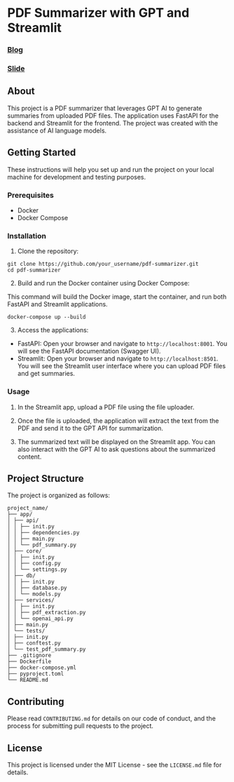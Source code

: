 # PDF Summarizer with GPT and Streamlit

### [Blog](https://zenn.dev/zerebom/articles/1ffd51da420c9e)
### [Slide](https://speakerdeck.com/zerebom/chatgpttonohui-hua-nodetafen-xi-kai-fa-dui-hua-wozui-shi-hua-surutamenozhi-zhen-tote-xing)

## About
This project is a PDF summarizer that leverages GPT AI to generate summaries from uploaded PDF files. The application uses FastAPI for the backend and Streamlit for the frontend. The project was created with the assistance of AI language models.

## Getting Started

These instructions will help you set up and run the project on your local machine for development and testing purposes.

### Prerequisites

- Docker
- Docker Compose

### Installation

1. Clone the repository:
```
git clone https://github.com/your_username/pdf-summarizer.git
cd pdf-summarizer
```
2. Build and run the Docker container using Docker Compose:

This command will build the Docker image, start the container, and run both FastAPI and Streamlit applications.
```
docker-compose up --build
```


3. Access the applications:

- FastAPI: Open your browser and navigate to `http://localhost:8001`. You will see the FastAPI documentation (Swagger UI).
- Streamlit: Open your browser and navigate to `http://localhost:8501`. You will see the Streamlit user interface where you can upload PDF files and get summaries.

### Usage

1. In the Streamlit app,
upload a PDF file using the file uploader.

2. Once the file is uploaded, the application will extract the text from the PDF and send it to the GPT API for summarization.

3. The summarized text will be displayed on the Streamlit app. You can also interact with the GPT AI to ask questions about the summarized content.

## Project Structure

The project is organized as follows:
```
project_name/
├── app/
│ ├── api/
│ │ ├── init.py
│ │ ├── dependencies.py
│ │ ├── main.py
│ │ └── pdf_summary.py
│ ├── core/
│ │ ├── init.py
│ │ ├── config.py
│ │ └── settings.py
│ ├── db/
│ │ ├── init.py
│ │ ├── database.py
│ │ └── models.py
│ ├── services/
│ │ ├── init.py
│ │ ├── pdf_extraction.py
│ │ └── openai_api.py
│ ├── main.py
│ └── tests/
│ ├── init.py
│ ├── conftest.py
│ └── test_pdf_summary.py
├── .gitignore
├── Dockerfile
├── docker-compose.yml
├── pyproject.toml
└── README.md
```

## Contributing

Please read `CONTRIBUTING.md` for details on our code of conduct, and the process for submitting pull requests to the project.

## License

This project is licensed under the MIT License - see the `LICENSE.md` file for details.

